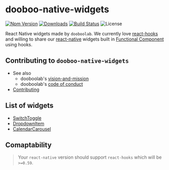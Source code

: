 # dooboo-native-widgets
[![Npm Version](http://img.shields.io/npm/v/dooboo-native-widgets.svg?style=flat-square)](https://npmjs.org/package/dooboo-native-widgets)
[![Downloads](http://img.shields.io/npm/dm/dooboo-native-widgets.svg?style=flat-square)](https://npmjs.org/package/dooboo-native-widgets)
[![Build Status](https://travis-ci.com/dooboolab/dooboo-native-widgets.svg?branch=master)](https://travis-ci.com/dooboolab/dooboo-native-widgets)
![License](http://img.shields.io/npm/l/dooboo-native-widgets.svg?style=flat-square)

React Native widgets made by `dooboolab`.
We currently love [react-hooks](https://code.fb.com/open-source/react-hooks) and willing to share our [react-native](https://facebook.github.io/react-native) widgets built in [Functional Component](https://logrocket.com/blog/pure-functional-components) using hooks.

## Contributing to `dooboo-native-widgets`
* See also
  - dooboolab's [vision-and-mission](https://github.com/dooboolab/dooboolab.com/blob/master/vision-and-mission.md)
  - dooboolab's [code of conduct](https://github.com/dooboolab/dooboolab.com/blob/master/code-of-conduct.md)
* [Contributing](CONTRIBUTING.md)

## List of widgets
* [SwitchToggle](https://github.com/dooboolab/dooboo-native-widgets/tree/master/src/components/shared/SwitchToggle)
* [DropdownItem](https://github.com/dooboolab/dooboo-native-widgets/tree/master/src/components/shared/DropdownItem)
* [CalendarCarousel](https://github.com/dooboolab/dooboo-native-widgets/tree/master/src/components/shared/CalendarCarousel)

## Comaptability
> Your `react-native` version should support `react-hooks` which will be `>=0.59`.
